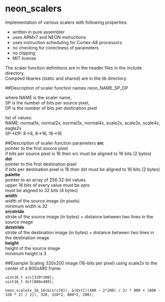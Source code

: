 # neon_scalers

Implementation of various scalers with following properties:
 - written in pure assembler
 - uses ARMv7 and NEON instructions
 - uses instruction scheduling for Cortex-A8 processors
 - no checking for corectness of parameters
 - no clipping
 - MIT license


The scaler function definitions are in the header files in the include directory.<br/>
Compiled libaries (static and shared) are in the lib directory.


##Description of scaler function names
neon_NAME_SP_DP

where NAME is the scaler name,<br/>
SP is the number of bits per source pixel,<br/>
DP is the number of bits per destination pixel

list of values:<br/>
NAME: normal1x, normal2x, normal3x, normal4x, scale2x, scale3x, scale4x, eagle2x<br/>
SP->DP: 8->8, 8->16, 16->16


##Description of scaler function parameters
**src**<br/>
pointer to the first source pixel<br/>
if bits per source pixel is 16 then src must be aligned to 16 bits (2 bytes)<br/>
**dst**<br/>
pointer to the first destination pixel<br/>
if bits per destination pixel is 16 then dst must be aligned to 16 bits (2 bytes)<br/>
**palette**<br/>
pointer to an array of 256 32-bit values<br/>
upper 16 bits of every value must be zero<br/>
must be aligned to 32 bits (4 bytes)<br/>
**width**<br/>
width of the source image (in pixels)<br/>
minimum width is 32<br/>
**srcstride**<br/>
stride of the source image (in bytes) = distance between two lines in the source image<br/>
**dststride**<br/>
stride of the destination image (in bytes) = distance between two lines in the destination image<br/>
**height**<br/>
height of the source image<br/>
minimum height is 3


##Example
Scaling 320x200 image (16-bits per pixel) using scale2x to the center of a 800x480 frame

```c_cpp
uint16_t src[320*200];
uint16_t dst[800x480];

neon_scale2x_16_16(&(src[0]), &(dst[((480 - 2*200) / 2) * 800 + (800 - 320 * 2) / 2]), 320, 320*2, 800*2, 200);
```
